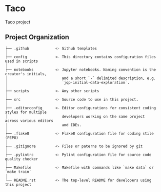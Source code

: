Taco
====

Taco project


Project Organization
--------------------


    ├── .github            <- Github templates
    │
    ├── config             <- This directory contains configuration files used in scripts
    │
    ├── notebooks          <- Jupyter notebooks. Naming convention is the creator's initials,
    │                         and a short `-` delimited description, e.g.
    │                         `jqp-initial-data-exploration`.
    │
    ├── scripts            <- Any other scripts
    │
    ├── src                <- Source code to use in this project.
    │
    ├── .editorconfig      <- Editor configurations for consistent coding styles for multiple
    │                         developers working on the same project across various editors
    │                         and IDEs.
    │
    ├── .flake8            <- Flake8 configuration file for coding stile (PEP8)
    │
    ├── .gitignore         <- Files or paterns to be ignored by git
    │
    ├── .pylintrc          <- Pylint configuration file for source code quality checker
    │
    ├── Makefile           <- Makefile with commands like `make data` or `make train`
    │
    └── README.rst         <- The top-level README for developers using this project
